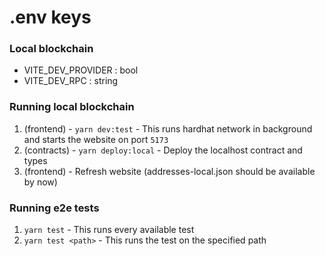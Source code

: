 # .env keys

### Local blockchain

-   VITE_DEV_PROVIDER : bool
-   VITE_DEV_RPC : string

### Running local blockchain

1. (frontend) - `yarn dev:test` - This runs hardhat network in background and starts the website on port `5173`
2. (contracts) - `yarn deploy:local` - Deploy the localhost contract and types
3. (frontend) - Refresh website (addresses-local.json should be available by now)

### Running e2e tests

1. `yarn test` - This runs every available test
2. `yarn test <path>` - This runs the test on the specified path
